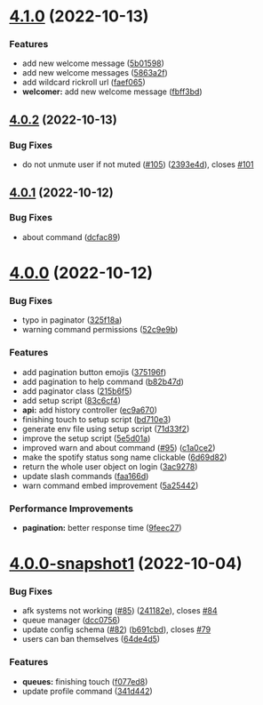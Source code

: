 # [4.1.0](https://github.com/onesoft-sudo/sudobot/compare/v4.0.2...v4.1.0) (2022-10-13)


### Features

* add new welcome message ([5b01598](https://github.com/onesoft-sudo/sudobot/commit/5b015984c8548140eca75d0283d0fa5576f6f559))
* add new welcome messages ([5863a2f](https://github.com/onesoft-sudo/sudobot/commit/5863a2ff660e44204f3c80b98cbbf616021b4f21))
* add wildcard rickroll url ([faef065](https://github.com/onesoft-sudo/sudobot/commit/faef065d4e1461d063c7080ed580af44bd8079ca))
* **welcomer:** add new welcome message ([fbff3bd](https://github.com/onesoft-sudo/sudobot/commit/fbff3bd7b937783e5f482d4813d051965c471eeb))



## [4.0.2](https://github.com/onesoft-sudo/sudobot/compare/v4.0.1...v4.0.2) (2022-10-13)


### Bug Fixes

* do not unmute user if not muted ([#105](https://github.com/onesoft-sudo/sudobot/issues/105)) ([2393e4d](https://github.com/onesoft-sudo/sudobot/commit/2393e4dfb3dad219dfbfab71e5b88f85c663eb82)), closes [#101](https://github.com/onesoft-sudo/sudobot/issues/101)



## [4.0.1](https://github.com/onesoft-sudo/sudobot/compare/v4.0.0...v4.0.1) (2022-10-12)


### Bug Fixes

* about command ([dcfac89](https://github.com/onesoft-sudo/sudobot/commit/dcfac89b941a51721c2c87106fb5dab0cfcf09de))



# [4.0.0](https://github.com/onesoft-sudo/sudobot/compare/v4.0.0-snapshot1...v4.0.0) (2022-10-12)


### Bug Fixes

* typo in paginator ([325f18a](https://github.com/onesoft-sudo/sudobot/commit/325f18ad5b8161070da4e9f71ea6d4b0ff261cff))
* warning command permissions ([52c9e9b](https://github.com/onesoft-sudo/sudobot/commit/52c9e9be151f6f60f2058ab1d2292516a8054c62))


### Features

* add pagination button emojis ([375196f](https://github.com/onesoft-sudo/sudobot/commit/375196f90aca8a5a57b5c89c8fc92dd44add30c2))
* add pagination to help command ([b82b47d](https://github.com/onesoft-sudo/sudobot/commit/b82b47d1a8c8698788e7f79cbdbf2ded664fcb29))
* add paginator class ([215b6f5](https://github.com/onesoft-sudo/sudobot/commit/215b6f595e3bbac57c5dc4407ec0bf9c0f9f7893))
* add setup script ([83c6cf4](https://github.com/onesoft-sudo/sudobot/commit/83c6cf4c8c0343721a7b83e1fb07659d510f2011))
* **api:** add history controller ([ec9a670](https://github.com/onesoft-sudo/sudobot/commit/ec9a67052e2b83a71484e7b16c10f46eef528df0))
* finishing touch to setup script ([bd710e3](https://github.com/onesoft-sudo/sudobot/commit/bd710e384ae5244d19814f87d1560ce51e656953))
* generate env file using setup script ([71d33f2](https://github.com/onesoft-sudo/sudobot/commit/71d33f2909bc40ede57456d15da5877fbdfae289))
* improve the setup script ([5e5d01a](https://github.com/onesoft-sudo/sudobot/commit/5e5d01a2b5c699615cb6326d270ffa85254a09c2))
* improved warn and about command ([#95](https://github.com/onesoft-sudo/sudobot/issues/95)) ([c1a0ce2](https://github.com/onesoft-sudo/sudobot/commit/c1a0ce2cfb78cf1ecd0d510f30413a38c68c8d4c))
* make the spotify status song name clickable ([6d69d82](https://github.com/onesoft-sudo/sudobot/commit/6d69d82ad8c966fba78494a62574c8e41ab26e5d))
* return the whole user object on login ([3ac9278](https://github.com/onesoft-sudo/sudobot/commit/3ac927854139a3b4be49a78c0ad15e595f843f14))
* update slash commands ([faa166d](https://github.com/onesoft-sudo/sudobot/commit/faa166d8d540425027fecd8649bdd9e1fa395d2c))
* warn command embed improvement ([5a25442](https://github.com/onesoft-sudo/sudobot/commit/5a25442f8a63e740135d8b4877e694f2cee9b7b8))


### Performance Improvements

* **pagination:** better response time ([9feec27](https://github.com/onesoft-sudo/sudobot/commit/9feec27ffc909ecfdc923828a93904328b28c769))



# [4.0.0-snapshot1](https://github.com/onesoft-sudo/sudobot/compare/v4.0.0-alpha1...v4.0.0-snapshot1) (2022-10-04)


### Bug Fixes

* afk systems not working ([#85](https://github.com/onesoft-sudo/sudobot/issues/85)) ([241182e](https://github.com/onesoft-sudo/sudobot/commit/241182e9f23c31fa85267e2b9bcaabbdcff75f00)), closes [#84](https://github.com/onesoft-sudo/sudobot/issues/84)
* queue manager ([dcc0756](https://github.com/onesoft-sudo/sudobot/commit/dcc075688f81aa8c3706c1d57f6d9e18e235851f))
* update config schema ([#82](https://github.com/onesoft-sudo/sudobot/issues/82)) ([b691cbd](https://github.com/onesoft-sudo/sudobot/commit/b691cbdd3c9dd3992d1c76b335fa8546462d8650)), closes [#79](https://github.com/onesoft-sudo/sudobot/issues/79)
* users can ban themselves ([64de4d5](https://github.com/onesoft-sudo/sudobot/commit/64de4d53a48eec69bf6b027263fdda9ca8f271bc))


### Features

* **queues:** finishing touch ([f077ed8](https://github.com/onesoft-sudo/sudobot/commit/f077ed836ce85b25c02b02d52456a6e790f50822))
* update profile command ([341d442](https://github.com/onesoft-sudo/sudobot/commit/341d442602cfda90c51473b66b1ab1dd7c222408))



